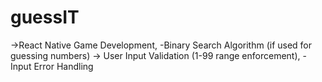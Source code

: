 # guessIT
->React Native Game Development, -Binary Search Algorithm (if used for guessing numbers) -> User Input Validation (1-99 range enforcement), -Input Error Handling
